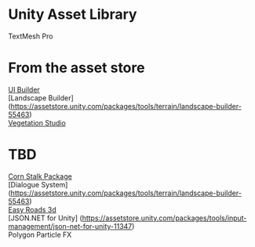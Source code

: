 # Unity Asset Library
TextMesh Pro


# From the asset store
[UI Builder](https://assetstore.unity.com/packages/tools/gui/ui-builder-29757)  
[Landscape Builder] (https://assetstore.unity.com/packages/tools/terrain/landscape-builder-55463)  
[Vegetation Studio](https://assetstore.unity.com/packages/tools/terrain/vegetation-studio-103389)  

# TBD
[Corn Stalk Package](https://assetstore.unity.com/packages/3d/vegetation/speedtree/corn-stalk-package-32282)  
[Dialogue System] (https://assetstore.unity.com/packages/tools/terrain/landscape-builder-55463)  
[Easy Roads 3d](https://assetstore.unity.com/packages/tools/terrain/easyroads3d-pro-v3-469)  
[JSON.NET for Unity] (https://assetstore.unity.com/packages/tools/input-management/json-net-for-unity-11347)   
Polygon Particle FX



